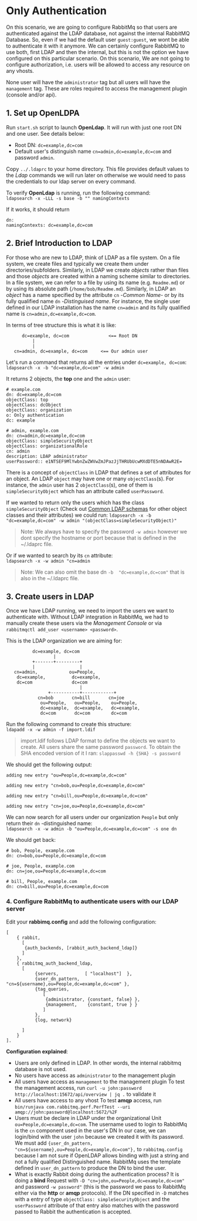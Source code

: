 # Only Authentication

On this scenario, we are going to configure RabbitMq so that users are authenticated against the LDAP database, not against the internal RabbitMQ Database. So, even if we had the default user `guest:guest`, we wont be able to authenticate it with it anymore. We can certainly configure RabbitMQ to use both, first LDAP and then the internal, but this is not the option we have configured on this particular scenario.
On this scenario, We are not going to configure authorization, i.e. users will be allowed to access any resource on any vhosts.

None user will have the `administrator` tag but all users will have the `management` tag. These are roles required to access the management plugin (console and/or api). 


## 1. Set up OpenLDPA

Run `start.sh` script to launch **OpenLdap**. It will run with just one root DN and one user. See details below:
  - Root DN: `dc=example,dc=com`
  - Default user's distinguish name `cn=admin,dc=example,dc=com` and password `admin`.

Copy `../.ldaprc` to your home directory. This file provides default values to the *Ldap* commands we will run later on otherwise we would need to pass the credentials to our ldap server on every command.

To verify **OpenLdap** is running, run the following command:  
`ldapsearch -x -LLL -s base -b "" namingContexts`

If it works, it should return
```
dn:
namingContexts: dc=example,dc=com
```

## 2. Brief Introduction to LDAP

For those who are new to LDAP, think of LDAP as a file system. On a file system, we create files and typically we create them under directories/subfolders. Similarly, in LDAP we create *objects* rather than files and those *objects* are created within a naming scheme similar to directories. In a file system, we can refer to a file by using its name (e.g. `Readme.md`) or by using its absolute path (`/home/bob/Readme.md`). Similarly, in LDAP an *object* has a name specified by the attribute `cn` -*Common Name*- or by its fully qualified name `dn` -*Distinguised name*. For instance, the single user defined in our LDAP installation has the name `cn=admin` and its fully qualified name is `cn=admin,dc=example,dc=com`.

In terms of tree structure this is what it is like:
```
      dc=example, dc=com               <== Root DN
          |
          |
   cn=admin, dc=example, dc=com     <== Our admin user    
```

Let's run a command that returns all the entries under `dc=example, dc=com`:   
`ldapsearch -x -b "dc=example,dc=com" -w admin`

It returns 2 objects, the **top** one and the `admin` user:
```
# example.com
dn: dc=example,dc=com
objectClass: top
objectClass: dcObject
objectClass: organization
o: Only authentication
dc: example

# admin, example.com
dn: cn=admin,dc=example,dc=com
objectClass: simpleSecurityObject
objectClass: organizationalRole
cn: admin
description: LDAP administrator
userPassword:: e1NTSEF9MlYwbnZwZWVwZmJPazJjTHRUbUcwMXdDTE5nNDAwR2E=
```

There is a concept of `objectClass` in LDAP that defines a set of attributes for an object. An LDAP  `object` may have one or many `objectClass`(s). For instance, the `admin` user has 2 `objectClass`(s), one of them is `simpleSecurityObject` which has an attribute called `userPassword`.

If we wanted to return only the users which has the class `simpleSecurityObject` (Check out [Common LDAP schemas](https://oav.net/mirrors/LDAP-ObjectClasses.html) for other object classes and their attributes) we could run:
`ldapsearch -x -b "dc=example,dc=com" -w admin "(objectClass=simpleSecurityObject)"`

> Note: We always have to specify the password `-w admin` however we dont specify the hostname or port because that is defined in the ~/.ldaprc file.

Or if we wanted to search by its `cn` attribute:  
`ldapsearch -x -w admin "cn=admin`

> Note: We can also omit the base dn `-b  "dc=example,dc=com"` that is also in the  ~/.ldaprc file.

## 3. Create users in LDAP

Once we have LDAP running, we need to import the users we want to authenticate with. Without LDAP integration in RabbitMq, we had to manually create these users via the *Management Console* or via `rabbitmqctl add_user <username> <password>`.

This is the LDAP organization we are aiming for:
```
          dc=example, dc=com
                  |
          +-------+---------+
          |                 |
   cn=admin,            ou=People,
    dc=example,          dc=example,
    dc=com               dc=com
                            |
                +-----------+------------+
            cn=bob       cn=bill       cn=joe       
             ou=People,   ou=People,    ou=People,
             dc=example,  dc=example,   dc=example,
             dc=com       dc=com        dc=com
```

Run the following command to create this structure:   
`ldapadd -x -w admin -f import.ldif`

> import.ldif follows LDAP format to define the objects we want to create.
> All users share the same password `password`. To obtain the SHA encoded version of it I ran: `slappasswd -h {SHA} -s password`

We should get the following output:
```
adding new entry "ou=People,dc=example,dc=com"

adding new entry "cn=bob,ou=People,dc=example,dc=com"

adding new entry "cn=bill,ou=People,dc=example,dc=com"

adding new entry "cn=joe,ou=People,dc=example,dc=com"
```

We can now search for all users under our organization `People` but only return their `dn` -distinguished name:  
`ldapsearch -x -w admin -b "ou=People,dc=example,dc=com" -s one dn`

We should get back:
```
# bob, People, example.com
dn: cn=bob,ou=People,dc=example,dc=com

# joe, People, example.com
dn: cn=joe,ou=People,dc=example,dc=com

# bill, People, example.com
dn: cn=bill,ou=People,dc=example,dc=com
```

### 4. Configure RabbitMq to authenticate users with our LDAP server

Edit your **rabbimq.config** and add the following configuration:
```
[
    { rabbit,
      [
       {auth_backends, [rabbit_auth_backend_ldap]}
      ]
    },
    { rabbitmq_auth_backend_ldap,
      [
           {servers,          [ "localhost"]  },
           {user_dn_pattern,  "cn=${username},ou=People,dc=example,dc=com" },
           {tag_queries,      
              [
               {administrator, {constant, false} },
               {management,    {constant, true } }
              ]
           },
           {log, network}

      ]
    }
].
```

**Configuration explained**:
- Users are only defined in LDAP. In other words, the internal rabbitmq database is not used.
- No users have access as `administrator` to the management plugin
- All users have access as `management` to the management plugin
  To test the management access, run `curl -u john:password http://localhost:15672/api/overview | jq .` to validate it
- All users have access to any vhost
  To test **amqp** access, run `bin/runjava com.rabbitmq.perf.PerfTest --uri amqp://john:password@localhost:5672/%2F`
- Users must be declare in LDAP under the organizational Unit `ou=People,dc=example,dc=com`. The username used to login to RabbitMq is the `cn` component used in the user's DN
  In our case, we can login/bind with the user `john` because we created it with its password.
  We must add `{user_dn_pattern, "cn=${username},ou=People,dc=example,dc=com"},` to `rabbitmq.config` because I am not sure if OpenLDAP allows binding with just a string and not a fully qualified Distinguished name. RabbitMq uses the template defined in `user_dn_pattern` to produce the DN to bind the user.
- What is exactly Rabbit doing during the authentication process? It is doing a **bind** Request with `-D "cn=john,ou=People,dc=example,dc=com"` and password `-w password"` (this is the password we pass to RabbitMq either via the **http** or **amqp** protocols).  If the DN specified in `-D` matches with a entry of type `objectClass: simpleSecurityObject` and the `userPassword` attribute of that entry also matches with the password passed to Rabbit the authentication is accepted.
